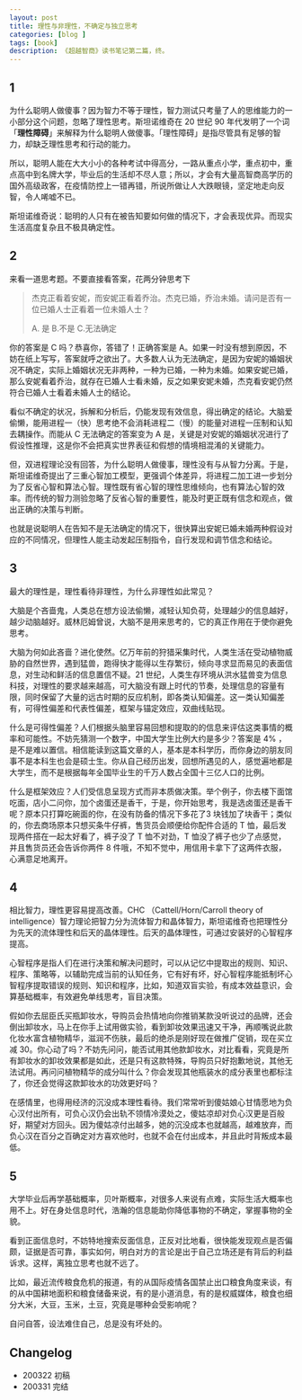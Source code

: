 ```yaml
---
layout: post
title: 理性与非理性，不确定与独立思考
categories: [blog ]
tags: [book]
description: 《超越智商》读书笔记第二篇，终。
---
```


## 1 

为什么聪明人做傻事？因为智力不等于理性，智力测试只考量了人的思维能力的一小部分这个问题，忽略了理性思考。斯坦诺维奇在 20 世纪 90 年代发明了一个词「**理性障碍**」来解释为什么聪明人做傻事。「理性障碍」是指尽管具有足够的智力，却缺乏理性思考和行动的能力。

所以，聪明人能在大大小小的各种考试中得高分，一路从重点小学，重点初中，重点高中到名牌大学，毕业后的生活却不尽人意；所以，才会有大量高智商高学历的国外高级政客，在疫情防控上一错再错，所说所做让人大跌眼镜，坚定地走向反智，令人唏嘘不已。

斯坦诺维奇说：聪明的人只有在被告知要如何做的情况下，才会表现优异。而现实生活高度复杂且不极具确定性。



## 2 

来看一道思考题。不要直接看答案，花两分钟思考下

> 杰克正看着安妮，而安妮正看着乔治。杰克已婚，乔治未婚。请问是否有一位已婚人士正看着一位未婚人士？
>
> A. 是  B.不是 
> C.无法确定
>

你的答案是 C 吗？恭喜你，答错了！正确答案是 A。如果一时没有想到原因，不妨在纸上写写，答案就呼之欲出了。大多数人认为无法确定，是因为安妮的婚姻状况不确定，实际上婚姻状况无非两种，一种为已婚，一种为未婚。如果安妮已婚，那么安妮看着乔治，就存在已婚人士看未婚，反之如果安妮未婚，杰克看安妮仍然符合已婚人士看着未婚人士的结论。

看似不确定的状况，拆解和分析后，仍能发现有效信息，得出确定的结论。大脑爱偷懒，能用进程一（快）思考绝不会消耗进程二（慢）的能量对进程一压制和认知去耦操作。而能从 C 无法确定的答案变为 A 是，关键是对安妮的婚姻状况进行了假设性推理，这是你不会把真实世界表征和假想的情境相混淆的关键能力。

但，双进程理论没有回答，为什么聪明人做傻事，理性没有与从智力分离。于是，斯坦诺维奇提出了三重心智加工模型，更强调个体差异，将进程二加工进一步划分为了反省心智和算法心智。理性既有省心智的理性思维倾向，也有算法心智的效率。而传统的智力测验忽略了反省心智的重要性，能及时更正既有信念和观点，做出正确的决策与判断。

也就是说聪明人在告知不是无法确定的情况下，很快算出安妮已婚未婚两种假设对应的不同情况，但理性人能主动发起压制指令，自行发现和调节信念和结论。



## 3 

最大的理性是，理性看待非理性，为什么非理性如此常见？

大脑是个吝啬鬼，人类总在想方设法偷懒，减轻认知负荷，处理越少的信息越好，越少动脑越好。威林厄姆曾说，大脑不是用来思考的，它的真正作用在于使你避免思考。

大脑为何如此吝啬？进化使然。亿万年前的狩猎采集时代，人类生活在受动植物威胁的自然世界，遇到猛兽，跑得快才能得以生存繁衍，倾向寻求显而易见的表面信息，对生动和鲜活的信息置信不疑。21 世纪，人类生存环境从洪水猛兽变为信息科技，对理性的要求越来越高，可大脑没有跟上时代的节奏，处理信息的容量有限，同时保留了大量的远古时期的反应机制，即各类认知偏差。这一类认知偏差有，可得性偏差和代表性偏差，框架与锚定效应，双曲线贴现。

什么是可得性偏差？人们根据头脑里容易回想和提取的的信息来评估这类事情的概率和可能性。不妨先猜测一个数字，中国大学生比例大约是多少？答案是 4% ，是不是难以置信。相信能读到这篇文章的人，基本是本科学历，而你身边的朋友同事不是本科生也会是硕士生。你从自己经历出发，回想所遇见的人，感觉遍地都是大学生，而不是根据每年全国毕业生的千万人数占全国十三亿人口的比例。

什么是框架效应？人们受信息呈现方式而非本质做决策。举个例子，你去楼下面馆吃面，店小二问你，加个卤蛋还是香干，于是，你开始思考，我是选卤蛋还是香干呢？原本只打算吃碗面的你，在没有防备的情况下多花了3 块钱加了块香干；类似的，你去商场原本只想买条牛仔裤，售货员会顺便给你配件合适的 T 恤，最后发现两件搭在一起太好看了，裤子没了 T 恤不对劲，T 恤没了裤子也少了点感觉，并且售货员还会告诉你两件 8 件哦，不知不觉中，用信用卡拿下了这两件衣服，心满意足地离开。



## 4 

相比智力，理性更容易提高改善。CHC （Cattell/Horn/Carroll theory of intelligence）智力理论把智力分为流体智力和晶体智力，斯坦诺维奇也把理性分为先天的流体理性和后天的晶体理性。后天的晶体理性，可通过安装好的心智程序提高。

心智程序是指人们在进行决策和解决问题时，可以从记忆中提取出的规则、知识、程序、策略等，以辅助完成当前的认知任务，它有好有坏，好心智程序能抵制坏心智程序提取错误的规则、知识和程序，比如，知道双盲实验，有成本效益意识，会算基础概率，有效避免单线思考，盲目决策。

假如你去屈臣氏买瓶卸妆水，导购员会热情地向你推销某款没听说过的品牌，还会倒出卸妆水，马上在你手上试用做实验，看到卸妆效果迅速又干净，再顺嘴说此款化妆水富含植物精华，滋润不伤肤，最后的绝杀是刚好现在做推广促销，现在买立减 30。你心动了吗？不妨先问问，能否试用其他款卸妆水，对比看看，究竟是所有卸妆水的卸妆效果都是如此，还是只有这款特殊，导购员只好抱歉地说，其他无法试用。再问问植物精华的成分叫什么？你会发现其他瓶装水的成分表里也都标注了，你还会觉得这款卸妆水的功效更好吗？

在感情里，也得用经济的沉没成本理性看待。我们常常听到傻姑娘心甘情愿地为负心汉付出所有，可负心汉仍会出轨不领情冷漠处之，傻姑凉却对负心汉更是百般好，期望对方回头。因为傻姑凉付出越多，她的沉没成本也就越高，越难放弃，而负心汉在百分之百确定对方喜欢他时，也就不会在付出成本，并且此时背叛成本最低。



## 5

大学毕业后再学基础概率，贝叶斯概率，对很多人来说有点难，实际生活大概率也用不上。好在身处信息时代，浩瀚的信息能助你降低事物的不确定，掌握事物的全貌。

看到正面信息时，不妨特地搜索反面信息，正反对比地看，很快能发现观点是否偏颇，证据是否可靠，事实如何，明白对方的言论是出于自己立场还是有背后的利益诉求。这样，离独立思考也就不远了。

比如，最近流传粮食危机的报道，有的从国际疫情各国禁止出口粮食角度来谈，有的从中国耕地面积和粮食储备来说，有的是小道消息，有的是权威媒体，粮食也细分大米，大豆，玉米，土豆，究竟是哪种会受影响呢？

自问自答，设法难住自己，总是没有坏处的。

## Changelog

+ 200322 初稿
+ 200331 完结









